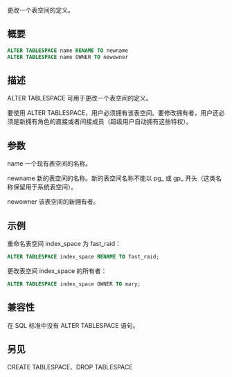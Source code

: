 更改一个表空间的定义。

## 概要
```sql
ALTER TABLESPACE name RENAME TO newname
ALTER TABLESPACE name OWNER TO newowner
```

## 描述
ALTER TABLESPACE 可用于更改一个表空间的定义。

要使用 ALTER TABLESPACE，用户必须拥有该表空间。要修改拥有者，用户还必须是新拥有角色的直接或者间接成员（超级用户自动拥有这些特权）。

## 参数
name
一个现有表空间的名称。

newname
新的表空间的名称。新的表空间名称不能以 pg_ 或 gp_ 开头（这类名称保留用于系统表空间）。

newowner
该表空间的新拥有者。

## 示例
重命名表空间 index_space 为 fast_raid：
```sql
ALTER TABLESPACE index_space RENAME TO fast_raid;
```
更改表空间 index_space 的所有者：
```sql
ALTER TABLESPACE index_space OWNER TO mary;
```

## 兼容性
在 SQL 标准中没有 ALTER TABLESPACE 语句。

## 另见
CREATE TABLESPACE、DROP TABLESPACE
